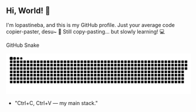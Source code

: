 ## Hi, World! 👋
I'm lopastineba, and this is my GitHub profile.
Just your average code copier-paster, desu~ 🐍
Still copy-pasting... but slowly learning! 💻

GitHub Snake

![GitHub Snake](https://raw.githubusercontent.com/BaggerFast/BaggerFast/28443d47abb8fcc0c3e48df1b0b1b93423fb5920/assets/github-snake.svg)

- "Ctrl+C, Ctrl+V — my main stack." 
